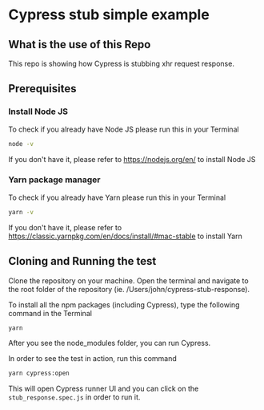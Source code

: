 # Cypress stub simple example

## What is the use of this Repo

This repo is showing how Cypress is stubbing xhr request response.

## Prerequisites

### Install Node JS
To check if you already have Node JS please run this in your Terminal

```bash
node -v
```

If you don't have it, please refer to https://nodejs.org/en/ to install Node JS

### Yarn package manager
To check if you already have Yarn please run this in your Terminal

```bash
yarn -v
```

If you don't have it, please refer to https://classic.yarnpkg.com/en/docs/install/#mac-stable to install Yarn

## Cloning and Running the test

Clone the repository on your machine. Open the terminal and navigate to the root folder of the repository (ie. /Users/john/cypress-stub-response).

To install all the npm packages (including Cypress), type the following command in the Terminal

```bash
yarn
```

After you see the node_modules folder, you can run Cypress.

In order to see the test in action, run this command

```bash
yarn cypress:open
```

This will open Cypress runner UI and you can click on the `stub_response.spec.js` in order to run it.